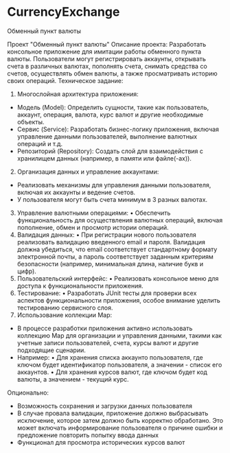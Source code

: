 # CurrencyExchange
Обменный пункт валюты

Проект "Обменный пункт валюты"
Описание проекта: Разработать консольное приложение для имитации работы обменного пункта валюты. Пользователи могут регистрировать аккаунты, открывать счета в различных валютах, пополнять счета, снимать средства со счетов, осуществлять обмен валюты, а также просматривать историю своих операций.
Техническое задание:
1. Многослойная архитектура приложения:
* ﻿﻿Модель (Model): Определить сущности, такие как пользователь, аккаунт, операция, валюта, курс валют и другие необходимые объекты.
* ﻿﻿Сервис (Service): Разработать бизнес-логику приложения, включая управление данными пользователей, выполнение валютных операций и т.д.
* ﻿﻿Репозиторий (Repository): Создать слой для взаимодействия с хранилищем данных (например, в памяти или файле(-ах)).
2. Организация данных и управление аккаунтами:
* ﻿﻿Реализовать механизмы для управления данными пользователя, включая их аккаунты и ведение счетов.
* ﻿﻿У пользователя могут быть счета минимум в 3 разных валютах.
3. Управление валютными операциями:
• Обеспечить функциональность для осуществления валютных операций, включая пополнение, обмен и просмотр истории операций.
4. Валидация данных:
• При регистрации нового пользователя реализовать валидацию введенного email и пароля. Валидация должна убедиться, что email соответствует стандартному формату электронной почты, а пароль соответствует заданным критериям безопасности (например, минимальная длина, наличие букв и цифр).
5. Пользовательский интерфейс:
• Реализовать консольное меню для доступа к функциональности приложения.
6. Тестирование:
• Разработать JUnit тесты для проверки всех аспектов функциональности приложения, особое внимание уделить тестированию сервисного слоя.
7. Использование коллекции Мар:
* ﻿﻿В процессе разработки приложения активно использовать коллекцию Мар для организации и управления данными, такими как учетные записи пользователей, счета, курсы валют и другие подходящие сценарии.
* ﻿﻿Например:
• Для хранения списка аккаунто пользователя, где ключом будет идентификатор пользователя, а значении - список его аккаунтов.
• Для хранения курсов валют, где ключом будет код валюты, а значением - текущий курс.


Опционально:
* ﻿﻿Возможность сохранения и загрузки данных пользователя
* ﻿﻿В случае провала валидации, приложение должно выбрасывать исключение, которое затем должно быть корректно обработано. Это может включать информирование пользователя о причине ошибки и предложение повторить попытку ввода данных
* ﻿﻿Функционал для просмотра исторических курсов валют

